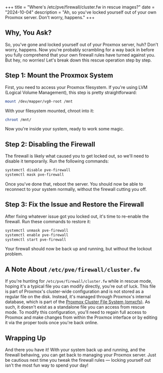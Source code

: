 +++
title = "Where's /etc/pve/firewall/cluster.fw in rescue images?"
date = "2024-10-04"
description = "Ah, so you've locked yourself out of your own Proxmox server. Don't worry, happens."
+++

## Why, You Ask?

So, you've gone and locked yourself out of your Proxmox server, huh? Don't worry, happens. Now you're probably scrambling for a way back in before you fully comprehend that your own firewall rules have turned against you. But hey, no worries! Let's break down this rescue operation step by step.

## Step 1: Mount the Proxmox System

First, you need to access your Proxmox filesystem. If you're using LVM (Logical Volume Management), this step is pretty straightforward:

```bash
mount /dev/mapper/vg0-root /mnt
```

With your filesystem mounted, chroot into it:

```bash
chroot /mnt/
```

Now you're inside your system, ready to work some magic.

## Step 2: Disabling the Firewall

The firewall is likely what caused you to get locked out, so we'll need to disable it temporarily. Run the following commands:

```bash
systemctl disable pve-firewall
systemctl mask pve-firewall
```

Once you've done that, reboot the server. You should now be able to reconnect to your system normally, without the firewall cutting you off.

## Step 3: Fix the Issue and Restore the Firewall

After fixing whatever issue got you locked out, it's time to re-enable the firewall. Run these commands to restore it:

```bash
systemctl unmask pve-firewall
systemctl enable pve-firewall
systemctl start pve-firewall
```

Your firewall should now be back up and running, but without the lockout problem.

## A Note About `/etc/pve/firewall/cluster.fw`

If you're hunting for `/etc/pve/firewall/cluster.fw` while in rescue mode, hoping it's a typical file you can modify directly, you're out of luck. This file is part of Proxmox's cluster-wide configuration and is not stored as a regular file on the disk. Instead, it's managed through Proxmox's internal database, which is part of the [Proxmox Cluster File System (pmxcfs)](https://pve.proxmox.com/wiki/Proxmox_Cluster_File_System_(pmxcfs)). As such, it doesn't exist as a standalone file you can access from rescue mode. To modify this configuration, you'll need to regain full access to Proxmox and make changes from within the Proxmox interface or by editing it via the proper tools once you're back online.

## Wrapping Up

And there you have it! With your system back up and running, and the firewall behaving, you can get back to managing your Proxmox server. Just be cautious next time you tweak the firewall rules — locking yourself out isn't the most fun way to spend your day!
